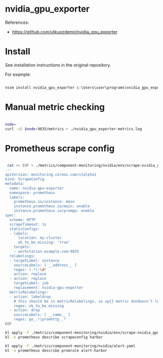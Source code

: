 
# nvidia_gpu_exporter

References:
- https://github.com/utkuozdemir/nvidia_gpu_exporter

# Install

See installation instructions in the original repository.

For example:

```powershell

nssm install nvidia_gpu_exporter c:\Users\user\programs\nvidia_gpu_exporter.exe

```

# Manual metric checking

```bash

node=
curl -sS $node:9835/metrics > ./nvidia_gpu_exporter-metrics.log

```

# Prometheus scrape config

```bash

 cat << EOF > ./metrics/component-monitoring/nvidia/env/scrape-nvidia_gpu_exporter.yaml
---
apiVersion: monitoring.coreos.com/v1alpha1
kind: ScrapeConfig
metadata:
  name: nvidia-gpu-exporter
  namespace: prometheus
  labels:
    prometheus.io/instance: main
    instance.prometheus.io/main: enable
    instance.prometheus.io/prompp: enable
spec:
  scheme: HTTP
  scrapeTimeout: 1s
  staticConfigs:
  - labels:
      location: my-cluster
      ok_to_be_missing: 'true'
    targets:
    - workstation.example.com:9835
  relabelings:
  - targetLabel: instance
    sourceLabels: [ __address__ ]
    regex: (.*):\d*
    action: replace
  - action: replace
    targetLabel: job
    replacement: nvidia-gpu-exporter
  metricRelabelings:
  - action: labeldrop
    # this should be in metricRelabelings, so up{} metric dondoesn't lose it
    regex: ok_to_be_missing
  - action: drop
    sourceLabels: [ __name__ ]
    regex: go_.*|promhttp_.*
EOF

kl apply -f ./metrics/component-monitoring/nvidia/env/scrape-nvidia_gpu_exporter.yaml
kl -n prometheus describe scrapeconfig harbor

kl apply -f ./metrics/component-monitoring/nvidia/alert.yaml
kl -n prometheus describe promrule alert-harbor

```
